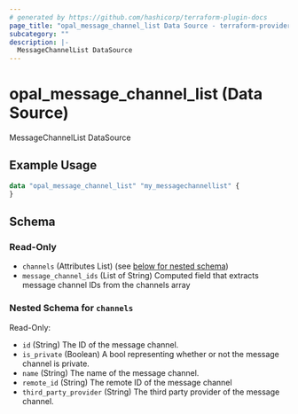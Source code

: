 ```yaml
---
# generated by https://github.com/hashicorp/terraform-plugin-docs
page_title: "opal_message_channel_list Data Source - terraform-provider-opal"
subcategory: ""
description: |-
  MessageChannelList DataSource
---
```


# opal_message_channel_list (Data Source)

MessageChannelList DataSource

## Example Usage

```terraform
data "opal_message_channel_list" "my_messagechannellist" {
}
```

<!-- schema generated by tfplugindocs -->
## Schema

### Read-Only

- `channels` (Attributes List) (see [below for nested schema](#nestedatt--channels))
- `message_channel_ids` (List of String) Computed field that extracts message channel IDs from the channels array

<a id="nestedatt--channels"></a>
### Nested Schema for `channels`

Read-Only:

- `id` (String) The ID of the message channel.
- `is_private` (Boolean) A bool representing whether or not the message channel is private.
- `name` (String) The name of the message channel.
- `remote_id` (String) The remote ID of the message channel
- `third_party_provider` (String) The third party provider of the message channel.
